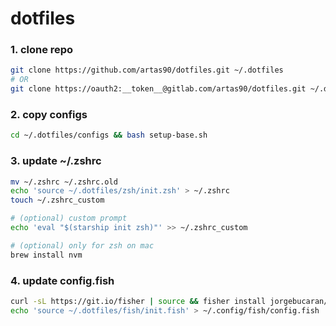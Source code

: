 # dotfiles

### 1. clone repo
```sh
git clone https://github.com/artas90/dotfiles.git ~/.dotfiles
# OR
git clone https://oauth2:__token__@gitlab.com/artas90/dotfiles.git ~/.dotfiles
```

### 2. copy configs
```sh
cd ~/.dotfiles/configs && bash setup-base.sh
```

### 3. update ~/.zshrc
```sh
mv ~/.zshrc ~/.zshrc.old
echo 'source ~/.dotfiles/zsh/init.zsh' > ~/.zshrc
touch ~/.zshrc_custom

# (optional) custom prompt
echo 'eval "$(starship init zsh)"' >> ~/.zshrc_custom

# (optional) only for zsh on mac
brew install nvm
```

### 4. update config.fish
```sh
curl -sL https://git.io/fisher | source && fisher install jorgebucaran/fisher
echo 'source ~/.dotfiles/fish/init.fish' > ~/.config/fish/config.fish
```
